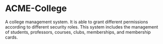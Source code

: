 # ACME-College
A college management system.
It is able to grant different permissions according to different security roles. This system includes the management of students, professors, courses, clubs, memberships, and membership cards.
